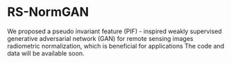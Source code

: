 # RS-NormGAN
We proposed a pseudo invariant feature (PIF) - inspired weakly supervised generative adversarial network (GAN) for remote sensing images radiometric normalization, which is beneficial for applications
The code and data will be available soon.
